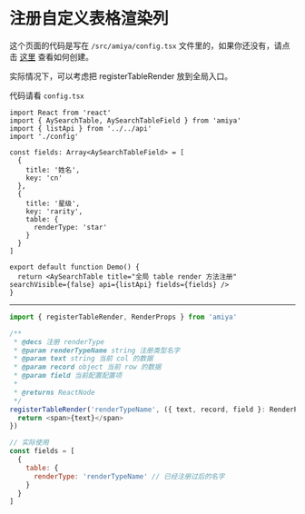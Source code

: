 # 注册自定义表格渲染列

这个页面的代码是写在 `/src/amiya/config.tsx` 文件里的，如果你还没有，请点击 [这里](../) 查看如何创建。

实际情况下，可以考虑把 registerTableRender 放到全局入口。

代码请看 `config.tsx`

```tsx
import React from 'react'
import { AySearchTable, AySearchTableField } from 'amiya'
import { listApi } from '../../api'
import './config'

const fields: Array<AySearchTableField> = [
  {
    title: '姓名',
    key: 'cn'
  },
  {
    title: '星级',
    key: 'rarity',
    table: {
      renderType: 'star'
    }
  }
]

export default function Demo() {
  return <AySearchTable title="全局 table render 方法注册" searchVisible={false} api={listApi} fields={fields} />
}
```

<hr/>

```js
import { registerTableRender, RenderProps } from 'amiya'

/**
 * @decs 注册 renderType
 * @param renderTypeName string 注册类型名字
 * @param text string 当前 col 的数据
 * @param record object 当前 row 的数据
 * @param field 当前配置配置项
 *
 * @returns ReactNode
 */
registerTableRender('renderTypeName', ({ text, record, field }: RenderProps) => {
  return <span>{text}</span>
})

// 实际使用
const fields = [
  {
    table: {
      renderType: 'renderTypeName' // 已经注册过后的名字
    }
  }
]
```
